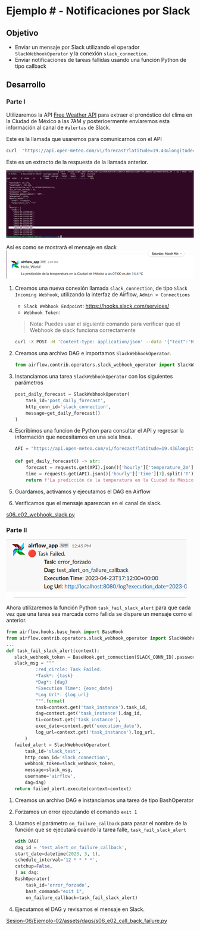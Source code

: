 # Ejemplo # - Notificaciones por Slack

## Objetivo

* Enviar un mensaje por Slack utilizando el operador `SlackWebhookOperator` y la conexión `slack_connection`.
* Enviar notificaciones de tareas fallidas usando una función Python de tipo callback

## Desarrollo

### Parte I

Utilizaremos la API [Free Weather API](https://open-meteo.com/) para extraer el pronóstico del clima en la Ciudad de México a las 7AM y posterioermente enviaremos esta información al canal de `#alertas` de Slack.

Este es la llamada que usaremos para comunicarnos con el API
```bash
curl  "https://api.open-meteo.com/v1/forecast?latitude=19.43&longitude=-99.13&hourly=temperature_2m" | jq | head -n25
```
Este es un extracto de la respuesta de la llamada anterior.

![image](/Sesion-06/Ejemplo-02/assets/img/open_meteo_output.png)

Así es como se mostrará el mensaje en slack
![image](/Sesion-06/Ejemplo-02/assets/img/mensaje_clima.png)

1. Creamos una nueva conexión llamada `slack_connection`, de tipo  `Slack Incoming Webhook`, utilizando la interfaz de Airflow, `Admin > Connections`
        
    - `Slack Webhook Endpoint`: https://hooks.slack.com/services/
    - `Webhook Token`: <Webhook URL>
    
    > Nota: Puedes usar el siguiente comando para verificar que el Webhook de slack funciona correctamente
    ```bash
    curl -X POST -H 'Content-type: application/json' --data '{"text":"Hello, World!"}' https://hooks.slack.com/services/<Webhook URL>
    ```

2. Creamos una archivo DAG e importamos `SlackWebhookOperator`.

    ```python
    from airflow.contrib.operators.slack_webhook_operator import SlackWebhookOperator
    ```

3. Instanciamos una tarea `SlackWebhookOperator` con los siguientes parámetros

    ```python
    post_daily_forecast = SlackWebhookOperator(
        task_id='post_daily_forecast',
        http_conn_id='slack_connection',
        message=get_daily_forecast()
    )
    ```

4. Escribimos una funcion de Python para consultar el API y regresar la información que necesitamos en una sola línea.

    ```python
    API = "https://api.open-meteo.com/v1/forecast?latitude=19.43&longitude=-99.13&hourly=temperature_2m"

    def get_daily_forecast() -> str:
        forecast = requests.get(API).json()['hourly']['temperature_2m'][7]
        time = requests.get(API).json()['hourly']['time'][7].split('T')[1]
        return f'La predicción de la temperatura en la Ciudad de México a las {time} es de: {forecast} °C'
    ```

5. Guardamos, activamos y ejecutamos el DAG en Airflow
6. Verificamos que el mensaje aparezcan en el canal de slack.

[s06_e02_webhook_slack.py](/Sesion-06/Ejemplo-02/assets/dags/s06_e02_webhook_slack.py)

### Parte II

![image](/Sesion-06/Ejemplo-02/assets/img/on_failure_error.png)

Ahora utilizaremos la función Python `task_fail_slack_alert` para que cada vez que una tarea sea marcada como fallida se dispare un mensaje como el anterior.

```python
from airflow.hooks.base_hook import BaseHook
from airflow.contrib.operators.slack_webhook_operator import SlackWebhookOperator
...
def task_fail_slack_alert(context):
   slack_webhook_token = BaseHook.get_connection(SLACK_CONN_ID).password
   slack_msg = """
           :red_circle: Task Failed.
           *Task*: {task} 
           *Dag*: {dag}
           *Execution Time*: {exec_date} 
           *Log Url*: {log_url}
           """.format(
           task=context.get('task_instance').task_id,
           dag=context.get('task_instance').dag_id,
           ti=context.get('task_instance'),
           exec_date=context.get('execution_date'),
           log_url=context.get('task_instance').log_url,
       )
   failed_alert = SlackWebhookOperator(
       task_id='slack_test',
       http_conn_id='slack_connection',
       webhook_token=slack_webhook_token,
       message=slack_msg,
       username='airflow',
       dag=dag)
   return failed_alert.execute(context=context)
```

1. Creamos un archivo DAG e instanciamos una tarea de tipo BashOperator
2. Forzamos un error ejecutando el comando `exit 1`
3. Usamos el parámetro `on_failure_callback` para pasar el nombre de la función que se ejecutará cuando la tarea falle, `task_fail_slack_alert`

    ```python
    with DAG(
    dag_id = 'test_alert_on_failure_callback',
    start_date=datetime(2023, 3, 1),
    schedule_interval='12 * * * *',
    catchup=False,
    ) as dag:
    BashOperator(
        task_id='error_forzado',
        bash_command="exit 1",
        on_failure_callback=task_fail_slack_alert)
    ```

4. Ejecutamos el DAG y revisamos el mensaje en Slack.

[Sesion-06/Ejemplo-02/assets/dags/s06_e02_call_back_failure.py](/Sesion-06/Ejemplo-02/assets/dags/s06_e02_call_back_failure.py)

